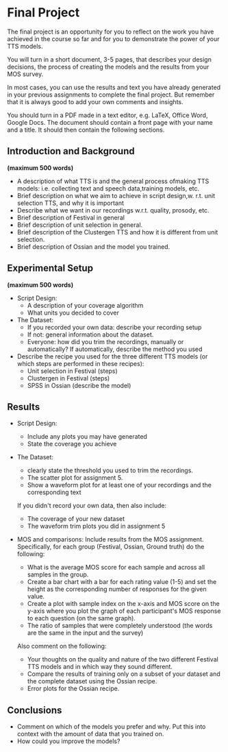 # Final Project
The final project is an opportunity for you to reflect on the work you have achieved in the course so far and for you to demonstrate the power of your TTS models.

You will turn in a short document, 3-5 pages, that describes your design decisions, the process of creating the models and the results from your MOS survey.

In most cases, you can use the results and text you have already generated in your previous assignments to complete the final project. But remember that it is always good to add your own comments and insights.

You should turn in a PDF made in a text editor, e.g. LaTeX, Office Word, Google Docs. The document should contain a front page with your name and a title. It should then contain the following sections.

## Introduction and Background
**(maximum 500 words)**
* A description of what TTS is and the general process ofmaking    TTS models: i.e. collecting text and speech data,training models,    etc.
* Brief description on what we aim to achieve in script design,w.   r.t. unit selection TTS, and why it is important
* Describe what we want in our recordings w.r.t. quality, prosody,    etc.
* Brief description of Festival in general
* Brief description of unit selection in general.
* Brief description of the Clustergen TTS and how it is different from unit selection.
* Brief description of Ossian and the model you trained.

## Experimental Setup
**(maximum 500 words)**
* Script Design:
    * A description of your coverage algorithm
    * What units you decided to cover
* The Dataset:
    * If you recorded your own data: describe your recording setup
    * If not: general information about the dataset.
    * Everyone: how did you trim the recordings, manually or automatically? If automatically, describe the method you used
* Describe the recipe you used for the three different TTS models (or which steps are performed in these recipes):
    * Unit selection in Festival (steps)
    * Clustergen in Festival (steps)
    * SPSS in Ossian (describe the model)

## Results
* Script Design:
    * Include any plots you may have generated
    * State the coverage you achieve
* The Dataset:
    * clearly state the threshold you used to trim the recordings.
    * The scatter plot for assignment 5.
    * Show a waveform plot for at least one of your recordings and the corresponding text

    If you didn't record your own data, then also include:

    * The coverage of your new dataset
    * The waveform trim plots you did in assignment 5
* MOS and comparisons: Include results from the MOS assignment. Specifically, for each group (Festival, Ossian, Ground truth) do the following:
    * What is the average MOS score for each sample and across all samples in the group.
    * Create a bar chart with a bar for each rating value (1-5) and set the height as the corresponding number of responses for the given value.
    * Create a plot with sample index on the x-axis and MOS score on the y-axis where you plot the graph of each participant's MOS response to  each question (on the same graph).
    * The ratio of samples that were completely understood (the words are the same in the input and the survey)

    Also comment on the following:
    * Your thoughts on the quality and nature of the two different Festival TTS models and in which way they sound different.
    * Compare the results of training only on a subset of your dataset and the complete dataset using the Ossian recipe.
    * Error plots for the Ossian recipe.

## Conclusions
* Comment on which of the models you prefer and why. Put this into context with the amount of data that you trained on.
* How could you improve the models?